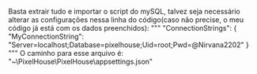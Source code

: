 Basta extrair tudo e importar o script do mySQL, talvez seja necessário alterar as configurações nessa linha do código(caso não precise, o meu código já está com os dados preenchidos):
"""
"ConnectionStrings": {
    "MyConnectionString": "Server=localhost;Database=pixelhouse;Uid=root;Pwd=@Nirvana2202"
}
"""
O caminho para esse arquivo é: "~\PixelHouse\PixelHouse\appsettings.json"
